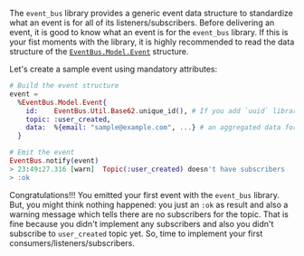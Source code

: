 The `event_bus` library provides a generic event data structure to standardize what an event is for all of its listeners/subscribers. Before delivering an event, it is good to know what an event is for the `event_bus` library. If this is your fist moments with the library, it is highly recommended to read the data structure of the [`EventBus.Model.Event`](https://github.com/otobus/event_bus/wiki/EventBus.Model.Event-Data-Structure) structure.

Let's create a sample event using mandatory attributes:
```elixir
# Build the event structure
event = 
  %EventBus.Model.Event{
    id:    EventBus.Util.Base62.unique_id(), # If you add `uuid` library then good to use `UUID.uuid4()`.
    topic: :user_created,
    data:  %{email: "sample@example.com", ...} # an aggregated data for the event    
  }

# Emit the event
EventBus.notify(event)
> 23:49:27.316 [warn]  Topic(:user_created) doesn't have subscribers
> :ok
```

Congratulations!!! You emitted your first event with the `event_bus` library. But, you might think nothing happened: you just an `:ok` as result and also a warning message which tells there are no subscribers for the topic. That is fine because you didn't implement any subscribers and also you didn't subscribe to `user_created` topic yet. So, time to implement your first consumers/listeners/subscribers.
